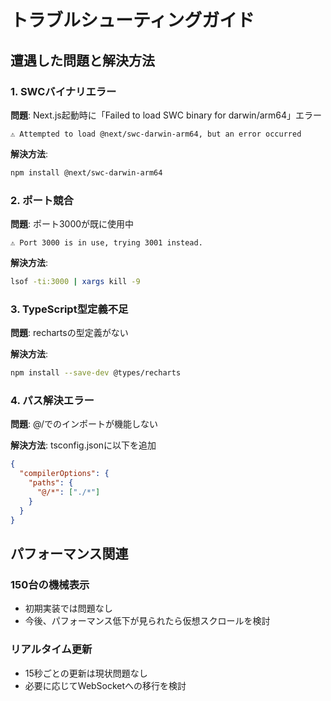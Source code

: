 # トラブルシューティングガイド

## 遭遇した問題と解決方法

### 1. SWCバイナリエラー
**問題**: Next.js起動時に「Failed to load SWC binary for darwin/arm64」エラー
```
⚠ Attempted to load @next/swc-darwin-arm64, but an error occurred
```

**解決方法**:
```bash
npm install @next/swc-darwin-arm64
```

### 2. ポート競合
**問題**: ポート3000が既に使用中
```
⚠ Port 3000 is in use, trying 3001 instead.
```

**解決方法**:
```bash
lsof -ti:3000 | xargs kill -9
```

### 3. TypeScript型定義不足
**問題**: rechartsの型定義がない

**解決方法**:
```bash
npm install --save-dev @types/recharts
```

### 4. パス解決エラー
**問題**: @/でのインポートが機能しない

**解決方法**: tsconfig.jsonに以下を追加
```json
{
  "compilerOptions": {
    "paths": {
      "@/*": ["./*"]
    }
  }
}
```

## パフォーマンス関連

### 150台の機械表示
- 初期実装では問題なし
- 今後、パフォーマンス低下が見られたら仮想スクロールを検討

### リアルタイム更新
- 15秒ごとの更新は現状問題なし
- 必要に応じてWebSocketへの移行を検討